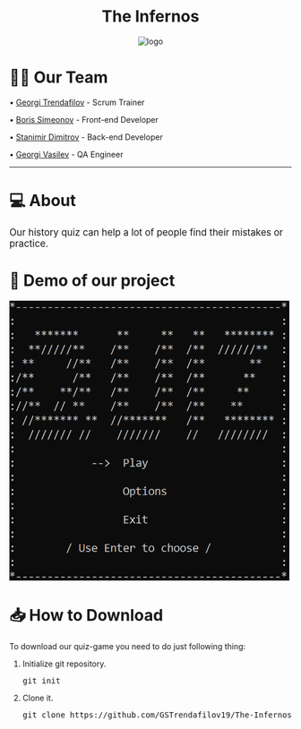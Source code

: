 <h1 align = "center"> The Infernos </h1>
  <p align = "center">
  <img src = "https://imgur.com/eMr5dyd.jpeg"  alt = "logo" width = "400px" height = "400px">
  </p>
  
  <p>
    <h1> 👨‍💻 Our Team</h1>
    <p> • <a href = "https://github.com/GSTrendafilov19"> Georgi Trendafilov</a> - Scrum Trainer </p>
	<p> • <a href = "https://github.com/BDSimeonov19"> Boris Simeonov</a> - Front-end Developer </p>
	<p> • <a href = "https://github.com/SMDimitrov19"> Stanimir Dimitrov</a> - Back-end Developer </p>
	<p> • <a href = "https://github.com/GAVasilev19"> Georgi Vasilev</a> - QA Engineer </p>
	</p>
 

  <hr>
  <h1>💻 About  </h1>
  <p> 
  <big> Our history quiz can help a lot of people find their mistakes or practice.</big></p>
   


  <h1>👀 Demo of our project </h1>
  <img src = "Images\Screenshot_9.png" alt = "menu" width = "500px" height = "500px">

  <h1>📥 How to Download</h1>
  <p>To download our quiz-game you need to do just following thing: <br> </p>
  <ol>
    <li>Initialize git repository.</li>
    <pre>git init</pre>
    <li>Clone it.</li>
    <pre>git clone https://github.com/GSTrendafilov19/The-Infernos.git</pre>
  </ol>
  
  
